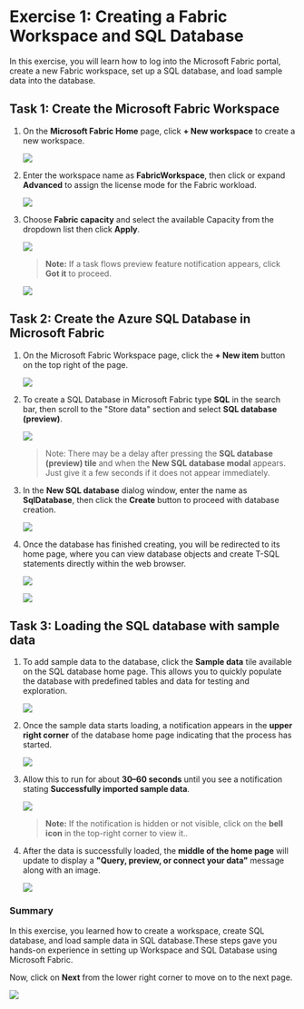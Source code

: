 # Exercise 1: Creating a Fabric Workspace and SQL Database

In this exercise, you will learn how to log into the Microsoft Fabric portal, create a new Fabric workspace, set up a SQL database, and load sample data into the database.

## Task 1: Create the Microsoft Fabric Workspace

1. On the **Microsoft Fabric Home** page, click **+ New workspace** to create a new workspace.

    ![](../images/ex1-1.png)

3. Enter the workspace name as **FabricWorkspace<inject key="DeploymentID" enableCopy="false"/>**, then click or expand **Advanced** to assign the license mode for the Fabric workload.

    ![](../images/png6.png)

4. Choose **Fabric capacity** and select the available Capacity from the dropdown list then click **Apply**. 

    ![](../images/png7.png)

    > **Note:** If a task flows preview feature notification appears, click **Got it** to proceed. 

    ![](../images/ex1-6.png)

## Task 2: Create the Azure SQL Database in Microsoft Fabric

1. On the Microsoft Fabric Workspace page, click the **+ New item** button on the top right of the page.

    ![](../images/ex1-7.png)

1. To create a SQL Database in Microsoft Fabric type **SQL** in the search bar, then scroll to the "Store data" section and select **SQL database (preview)**.

    ![](../images/png8.png)

    >Note: There may be a delay after pressing the **SQL database (preview) tile** and when the **New SQL database modal** appears. Just give it a few seconds if it does not appear immediately.

1. In the **New SQL database** dialog window, enter the name as **SqlDatabase<inject key="DeploymentID" enableCopy="false"/>**, then click the **Create** button to proceed with database creation.

    ![](../images/png9.png)

1. Once the database has finished creating, you will be redirected to its home page, where you can view database objects and create T-SQL statements directly within the web browser.

    ![](../images/ex1-14.png)

    ![](../images/ex1-15.png)

## Task 3: Loading the SQL database with sample data

1. To add sample data to the database, click the **Sample data** tile available on the SQL database home page. This allows you to quickly populate the database with predefined tables and data for testing and exploration.

    ![](../images/ex1-16.png)

1. Once the sample data starts loading, a notification appears in the **upper right corner** of the database home page indicating that the process has started.

    ![](../images/ex1-17.png)

2. Allow this to run for about **30–60 seconds** until you see a notification stating **Successfully imported sample data**.
    
    ![](../images/ex1-18.png)

    > **Note:** If the notification is hidden or not visible, click on the **bell icon** in the top-right corner to view it..

4. After the data is successfully loaded, the **middle of the home page** will update to display a **"Query, preview, or connect your data"** message along with an image.

    ![](../images/ex1-19.png)

### Summary

In this exercise, you learned how to create a workspace, create SQL database, and load sample data in SQL database.These steps gave you hands-on experience in setting up Workspace and SQL Database using Microsoft Fabric.

Now, click on **Next** from the lower right corner to move on to the next page.

![](../images/next-page.png)

